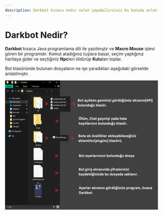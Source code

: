 ```yaml
---
description: Darkbot kısaca nedir neler yapabilirsiniz bu konuda anlatılacaktır.
---
```


# Darkbot Nedir?

**Darkbot** kısaca Java programlama dili ile yazılmıştır ve **Macro Mouse** işlevi gören bir programdır. Komut atadığınız tuşlara basar, seçim yaptığınız haritaya gider ve seçtiğiniz **Npc**leri öldürüp **Kutu**ları toplar.

Bot klasöründe bulunan dosyaların ne işe yaradıkları aşağıdaki görselde anlatılmıştır.

![](<../.gitbook/assets/image (147).png>)

